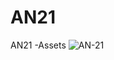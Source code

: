 # AN21
AN21 -Assets
![AN-21](https://github.com/user-attachments/assets/1b0a8598-ecf5-4563-9a70-cd4c84a430bf)
